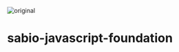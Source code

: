 ![original](https://user-images.githubusercontent.com/55994508/95797797-03aa3680-0cb6-11eb-9e0b-b6cef0069582.gif)


# sabio-javascript-foundation
